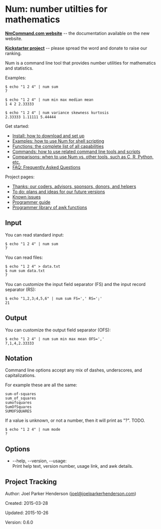 # Num: number utilties for mathematics

<b>[NmCommand.com website](http://www.numcommand.com)</b> -- the documentation available on the new website.

<b>[Kickstarter project](https://www.kickstarter.com/projects/joelparkerhenderson/num-number-utilities-for-mathematics)</b> -- please spread the word and donate to raise our ranking.

Num is a command line tool that provides number utilities for mathematics and statistics.

Examples:

    $ echo "1 2 4" | num sum
    7

    $ echo "1 2 4" | num min max median mean
    1 4 2 2.33333

    $ echo "1 2 4" | num variance skewness kurtosis
    2.33333 1.11111 5.44444

Get started:

  * [Install: how to download and set up](doc/install.md)
  * [Examples: how to use Num for shell scripting](doc/examples.md)
  * [Functions: the complete list of all capabilities](doc/functions.md)
  * [Commands: how to use related command line tools and scripts](doc/commands.md)
  * [Comparisons: when to use Num vs. other tools, such as C, R, Python, etc.](doc/comparisons.md)
  * [FAQ: Frequently Asked Questions](doc/faq.md)

Project pages:

  * [Thanks: our coders, advisors, sponsors, donors, and helpers](doc/thanks.md)
  * [To do: plans and ideas for our future versions](doc/todo.md)
  * [Known issues](doc/known-issues.md)
  * [Programmer guide](doc/programmer-guide.md)
  * [Programmer library of awk functions](doc/programmer-library-of-awk-functions.md)


## Input

You can read standard input:

    $ echo "1 2 4" | num sum
    7

You can read files:

    $ echo "1 2 4" > data.txt
    $ num sum data.txt
    7

You can customize the input field separator (FS) and the input record separator (RS):

    $ echo "1,2,3;4,5,6" | num sum FS=',' RS=';'
    21


## Output

You can customize the output field separator (OFS):

    $ echo "1 2 4" | num sum min max mean OFS=','
    7,1,4,2.33333


## Notation

Command line options accept any mix of dashes, underscores, and capitalizations.

For example these are all the same:

    sum-of-squares
    sum_of_squares
    sumofsquares
    SumOfSquares
    SUMOFSQUARES

If a value is unknown, or not a number, then it will print as "?". TODO.

    $ echo "1 2 4" | num mode
    ?


## Options

  * --help, --version, --usage:<br>
      Print help text, version number, usage link, and awk details.

## Project Tracking

Author: Joel Parker Henderson (joel@joelparkerhenderson.com)

Created: 2015-03-28

Updated: 2015-10-26

Version: 0.6.0
